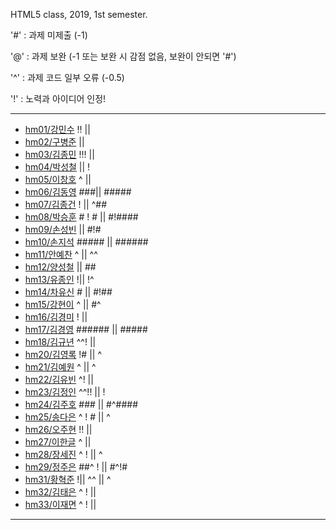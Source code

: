 HTML5 class, 2019, 1st semester.

'#' : 과제 미제출 (-1)

'@' : 과제 보완 (-1 또는 보완 시 감점 없음, 보완이 안되면 '#')

'^' : 과제 코드 일부 오류 (-0.5)

'!' : 노력과 아이디어 인정!

***
- [hm01/강민수](https://github.com/kangminsooKMS/hm01) !! || 
- [hm02/구병준](https://github.com/GubyeongJun/hm02) || 
- [hm03/김종민](https://github.com/ghs1472/hm03) !!! ||
- [hm04/박성철](https://github.com/parkseongcheol/hm04) || !
- [hm05/이창호](https://github.com/lchho96/hm05) ^ ||
- [hm06/김동영](https://github.com/badaral/hm06) ###|| #####
- [hm07/김종건](https://github.com/kjg9704/hm07) ! || ^##
- [hm08/박승훈](https://github.com/wirrinomp12/hm08) # ! # || #!####
- [hm09/손성빈](https://github.com/ijseongbin/hm09) || #!#
- [hm10/손지석](https://github.com/SonJiSeok8904/hm10) ##### || ######
- [hm11/안예찬](https://github.com/dksdpcks1/hm11) ^ || ^^
- [hm12/양성철](https://github.com/YANGSUNGCHUL/hm12) || ##
- [hm13/유종인](https://github.com/yujongin/hm13) !|| !^
- [hm14/차유신](https://github.com/Usin96/hm14) # || #!##
- [hm15/강현이](https://github.com/Hyeonyi9081/hm15) ^ || #^
- [hm16/김경미](https://github.com/kyungmi0120/hm16) ! || 
- [hm17/김경영](https://github.com/IjuHM17/hm17) ###### || #####
- [hm18/김규년](https://github.com/kgn4746/hm18) ^^! ||
- [hm20/김영록](https://github.com/septempeccatis/hm20) !# || ^
- [hm21/김예원](https://github.com/yewon1621/hm21) ^ || ^
- [hm22/김유빈](https://github.com/kybb0709/hm22) ^! ||
- [hm23/김정인](https://github.com/ruby723/hm23) ^^!! || !
- [hm24/김주호](https://github.com/juhokim121/hm24) ### || #^####
- [hm25/송다은](https://github.com/daeun99/hm25) ^ ! # || ^
- [hm26/오주현](https://github.com/wngus0317/hm26) !! ||
- [hm27/이한글](https://github.com/hangle9449/hm27) ^ || 
- [hm28/장세진](https://github.com/sejin573/hm28) ^ ! || ^
- [hm29/정주은](https://github.com/jueun111/hm29) ##^ ! || #^!#
- [hm31/황혁준](https://github.com/FL08/HM31) !|| ^^ || ^
- [hm32/김태은](https://github.com/appekm/hm32) ^ ! ||
- [hm33/이재면](https://github.com/JaeMyeon/hm33) ^ ! || 
***

